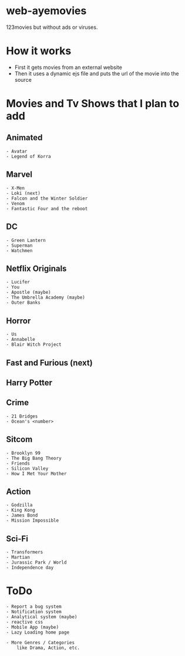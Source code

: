 # web-ayemovies
123movies but without ads or viruses.

# How it works
- First it gets movies from an external website
- Then it uses a dynamic ejs file and puts the url of the movie into the source

# Movies and Tv Shows that I plan to add
## Animated
    - Avatar
    - Legend of Korra

## Marvel
    - X-Men
    - Loki (next)
    - Falcon and the Winter Soldier
    - Venom
    - Fantastic Four and the reboot

## DC
    - Green Lantern
    - Superman
    - Watchmen

## Netflix Originals
    - Lucifer
    - You
    - Apostle (maybe)
    - The Umbrella Academy (maybe)
    - Outer Banks

## Horror
    - Us
    - Annabelle
    - Blair Witch Project


## Fast and Furious (next)

## Harry Potter

## Crime
    - 21 Bridges
    - Ocean's <number>

## Sitcom
    - Brooklyn 99
    - The Big Bang Theory
    - Friends
    - Silicon Valley
    - How I Met Your Mother

## Action
    - Godzilla
    - King Kong
    - James Bond
    - Mission Impossible

## Sci-Fi
    - Transformers
    - Martian
    - Jurassic Park / World
    - Independence day

# ToDo
    - Report a bug system
    - Notification system
    - Analytical system (maybe)
    - reactive css
    - Mobile App (maybe)
    - Lazy Loading home page

    - More Genres / Categories 
        like Drama, Action, etc.
